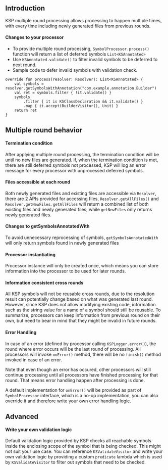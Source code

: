 ## Introduction

KSP multiple round processing allows processing to happen multiple times, with every time including newly generated files from previous rounds.


#### Changes to your processor



*   To provide multiple round processing, `SymbolProcessor.process()` function will return a list of deferred symbols `List<KSAnnotated>`
*   Use `KSAnnotated.validate()` to filter invalid symbols to be deferred to next round.
*   Sample code to defer invalid symbols with validation check.

```
override fun process(resolver: Resolver): List<KSAnnotated> {
    val symbols = resolver.getSymbolsWithAnnotation("com.example.annotation.Builder")
    val ret = symbols.filter { !it.validate() }
    symbols
        .filter { it is KSClassDeclaration && it.validate() }
        .map { it.accept(BuilderVisitor(), Unit) }
    return ret
}
```




## Multiple round behavior


#### Termination condition

After applying multiple round processing, the termination condition will be until no new files are generated. If, when the termination condition is met, there are still deferred symbols not processed, KSP will log an error message for every processor with unprocessed deferred symbols.


#### Files accessible at each round

Both newly generated files and existing files are accessible via `Resolver`, there are 2 APIs provided for accessing files, `Resolver.getAllFiles()` and `Resolver.getNewFiles`. `getAllFiles` will return a combined list of both existing files and newly generated files, while `getNewFiles` only returns newly generated files.


#### Changes to getSymbolsAnnotatedWith

To avoid unnecessary reprocessing of symbols, `getSymbolsAnnotatedWith` will only return symbols found in newly generated files


#### Processor instantiating

Processor instance will only be created once, which means you can store information into the processor to be used for later rounds.


#### Information consistent cross rounds

All KSP symbols will not be reusable cross rounds, due to the resolution result can potentially change based on what was generated last round. However, since KSP does not allow modifying existing code, information such as the string value for a name of a symbol should still be reusable. To summarize, processors can keep information from previous round on their own, but need to bear in mind that they might be invalid in future rounds.

#### Error Handling
In case of an error (defined by processor calling `KSPLogger.error()`), the round where error occurs will be the last round of processing. All processors will invoke `onError()` method, there will be no `finish()` method invoked in case of an error.

Note that even though an error has occured, other processors will still continue processing until all processors have finished processing for that round. That means error handling happen after processing is done.

A default implementation for `onError()` will be provided as part of `SymbolProcessor` interface, which is a no-op implementation, you can also override it and therefore write your own error handling logic.
## Advanced


#### Write your own validation logic

Default validation logic provided by KSP checks all reachable symbols inside the enclosing scope of the symbol that is being checked. This might not suit your use case. You can reference `KSValidateVisitor` and write your own validation logic by providing a custom `predicate` lambda which is used by `KSValidateVisitor` to filter out symbols that need to be checked.
